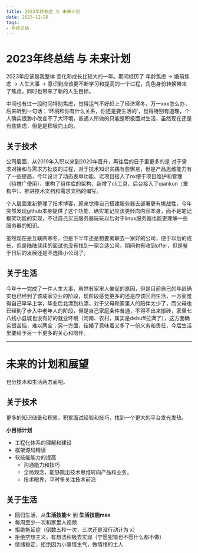 ```yaml
---
title: 2023年终总结 与 未来计划
date: 2023-12-28
tags:
- 年终总结
---
```

# 2023年终总结 与 未来计划


2023年应该是我整体 变化和成长比较大的一年。期间经历了 年龄焦虑 -> 婚前焦虑 -> 人生大事 -> 意识到应该更不断学习和提高的一个过程，角色身份转换带来了焦虑，同时也带来了新的人生目标。

中间也有过一段时间特别焦虑，觉得运气不好赶上了经济寒冬，万一xxx怎么办，后来听到一句话：'环境和你有什么关系，你还是要生活的'，觉得特别有道理，个人确实很渺小改变不了大环境，普通人所做的只能是积极面对生活，虽然现在还是有些焦虑，但是是积极向上的。

## 关于技术

公司层面，从2019年入职以来到2020年晋升，再往后的日子里更多的是 对于需求对接和与需求方扯皮的过程，对于技术知识实践有些懈怠，但是产品思维能力有了一些提高，今年设计了动态表单功能、老项目接入了nx便于项目维护和管理（待推广使用）、重构了组件库的架构、新增了cli工具、后台接入了qiankun（重构中）、推进技术文档和需求文档的编写。

个人层面重新整理了技术博客，原来觉得自己搭建服务器去部署更有挑战性，今年突然发现github本身提供了这个功能，确实笔记应该更倾向内容本身，而不是笔记框架功能的实现，不过自己买云服务器玩玩以后对于linux服务器也能更理解一些服务器的知识。

虽然现在是互联网寒冬，但是下半年还是想要离职去一家好的公司，便于以后的成长，但是陆陆续续的面试也没有找到一家合适公司，期间也有收到offer，但是鉴于日后的发展还是不选择小公司了。


## 关于生活

今年十一完成了一件人生大事，虽然有家里人催促的原因，但是目前自己的年龄确实也已经到了该成家立业的阶段，现阶段感觉更多的还是应该回归生活，一方面觉得自己早早上学，毕业后北漂到杭漂，对于父母和家里人的陪伴太少了，而父母也已经到了步入中老年人的阶段，但是自己家庭条件普通，不得不出来搬砖，家里七八线小县城也没有好的就业环境（河南、农村，属实是debuff拉满了），这方面确实很苦恼，难以两全；另一方面，结婚了意味着又多了一份义务和责任，今后生活里要给予另一半更多的关心和陪伴。

---

# 未来的计划和展望

也分技术和生活两方面吧。

## 关于技术

更多的知识储备和积累，积累面试经验和技巧，找到一个更大的平台发光发热。

**小目标计划**

* 工程化体系的理解和建设
* 框架源码精读
* 软技能能力的提高
  * 沟通能力和技巧
  * 全局观念，能够跳出技术思维转向产品和业务。
  * 技术眼界，平时多关注技术前沿

## 关于生活

* 回归生活，从**生活技能↓** 到 **生活技能max**
* 每周至少一次和家里人视频
* 拒绝拖延症（倒数五秒一次，三次还是没行动计为 x）
* 拒绝空想主义，有想法积极去实现（宁愿犯错也不愿什么都不做）
* 情绪稳定，拒绝因为小事情生气，做情绪的主人



























